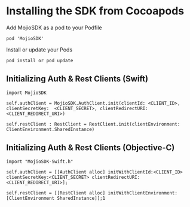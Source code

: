 
# Installing the SDK from Cocoapods #

Add MojioSDK as a pod to your Podfile
```
pod 'MojioSDK'
```
Install or update your Pods
```
pod install or pod update
```

## Initializing Auth & Rest Clients (Swift)
```
import MojioSDK

self.authClient = MojioSDK.AuthClient.init(clientId: <CLIENT_ID>, clientSecretKey:  <CLIENT_SECRET>, clientRedirectURI: <CLIENT_REDIRECT_URI>)

self.restClient : RestClient = RestClient.init(clientEnvironment: ClientEnvironment.SharedInstance)
```

## Initializing Auth & Rest Clients (Objective-C)
```
import "MojioSDK-Swift.h"

self.authClient = [[AuthClient alloc] initWithClientId:<CLIENT_ID> clientSecretKey:<CLIENT_SECRET> clientRedirectURI:<CLIENT_REDIRECT_URI>];

self.restClient = [[RestClient alloc] initWithClientEnvironment:[ClientEnvironment SharedInstance]];1
```